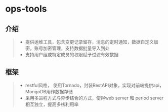 # ops-tools
## 介绍
> - 提供运维工具，包含变更记录留存，消息的定时通知，数据自定义加密，账号加密管理，支持数据批量导入到处
> - 支持用户组或特定成员的权限赋予过滤有效数据
## 框架
> - restful风格， 使用Tornado，封装RestAPI对象，实现对前端提供api，MongoDB用作数据存储
> - 采用多进程方式与异步结合的方式，使得web server 和 period server相互独立，提高多核利用率
